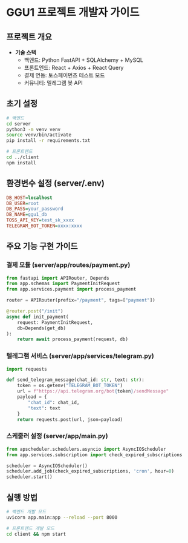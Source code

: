 # GGU1 프로젝트 개발자 가이드

## 프로젝트 개요
- **기술 스택**
  - 백엔드: Python FastAPI + SQLAlchemy + MySQL
  - 프론트엔드: React + Axios + React Query
  - 결제 연동: 토스페이먼츠 테스트 모드
  - 커뮤니티: 텔레그램 봇 API

## 초기 설정
```bash
# 백엔드
cd server
python3 -m venv venv
source venv/bin/activate
pip install -r requirements.txt

# 프론트엔드 
cd ../client
npm install
```

## 환경변수 설정 (server/.env)
```ini
DB_HOST=localhost
DB_USER=root
DB_PASS=your_password
DB_NAME=ggu1_db
TOSS_API_KEY=test_sk_xxxx
TELEGRAM_BOT_TOKEN=xxxx:xxxx
```

## 주요 기능 구현 가이드

### 결제 모듈 (server/app/routes/payment.py)
```python
from fastapi import APIRouter, Depends
from app.schemas import PaymentInitRequest
from app.services.payment import process_payment

router = APIRouter(prefix="/payment", tags=["payment"])

@router.post("/init")
async def init_payment(
    request: PaymentInitRequest, 
    db=Depends(get_db)
):
    return await process_payment(request, db)
```

### 텔레그램 서비스 (server/app/services/telegram.py)
```python
import requests

def send_telegram_message(chat_id: str, text: str):
    token = os.getenv("TELEGRAM_BOT_TOKEN")
    url = f"https://api.telegram.org/bot{token}/sendMessage"
    payload = {
        "chat_id": chat_id,
        "text": text
    }
    return requests.post(url, json=payload)
```

### 스케줄러 설정 (server/app/main.py)
```python
from apscheduler.schedulers.asyncio import AsyncIOScheduler
from app.services.subscription import check_expired_subscriptions

scheduler = AsyncIOScheduler()
scheduler.add_job(check_expired_subscriptions, 'cron', hour=0)
scheduler.start()
```

## 실행 방법
```bash
# 백엔드 개발 모드
uvicorn app.main:app --reload --port 8000

# 프론트엔드 개발 모드
cd client && npm start